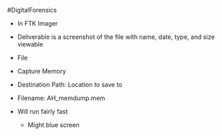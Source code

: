 #DigitalForensics
- In FTK Imager
- Deliverable is a screenshot of the file with name, date, type, and size viewable

- File
- Capture Memory

- Destination Path: Location to save to
- Filename: AH_memdump.mem

- Will run fairly fast
	- Might blue screen